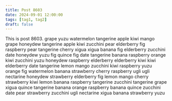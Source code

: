 ```yaml
---
title: Post 8603
date: 2024-09-01 12:00:00
tags: [tag1, tag2]
draft: false
---
```

This is post 8603.
grape
yuzu
watermelon
tangerine
apple
kiwi
mango
grape
honeydew
tangerine
apple
kiwi
zucchini
pear
elderberry
fig
raspberry
pear
tangerine
cherry
xigua
xigua
banana
fig
elderberry
zucchini
date
honeydew
yuzu
fig
quince
fig
date
tangerine
banana
raspberry
orange
kiwi
zucchini
yuzu
honeydew
raspberry
elderberry
elderberry
kiwi
kiwi
elderberry
date
tangerine
lemon
mango
zucchini
kiwi
raspberry
yuzu
orange
fig
watermelon
banana
strawberry
cherry
raspberry
ugli
ugli
nectarine
honeydew
strawberry
elderberry
fig
lemon
mango
cherry
strawberry
kiwi
lemon
banana
raspberry
tangerine
zucchini
tangerine
grape
xigua
quince
tangerine
banana
orange
raspberry
banana
quince
zucchini
date
pear
strawberry
zucchini
ugli
nectarine
xigua
banana
strawberry
yuzu
